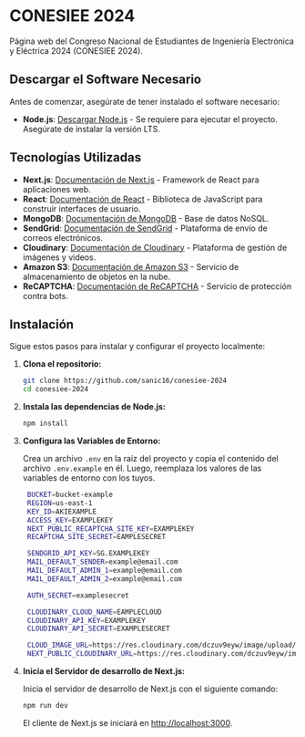 # CONESIEE 2024

Página web del Congreso Nacional de Estudiantes de Ingeniería Electrónica y Eléctrica 2024 (CONESIEE 2024).

## Descargar el Software Necesario

Antes de comenzar, asegúrate de tener instalado el software necesario:

- **Node.js**: [Descargar Node.js](https://nodejs.org/) - Se requiere para ejecutar el proyecto. Asegúrate de instalar la versión LTS.

## Tecnologías Utilizadas

- **Next.js**: [Documentación de Next.js](https://nextjs.org/docs) - Framework de React para aplicaciones web.
- **React**: [Documentación de React](https://es.reactjs.org/docs/getting-started.html) - Biblioteca de JavaScript para construir interfaces de usuario.
- **MongoDB**: [Documentación de MongoDB](https://docs.mongodb.com/) - Base de datos NoSQL.
- **SendGrid**: [Documentación de SendGrid](https://sendgrid.com/docs/) - Plataforma de envío de correos electrónicos.
- **Cloudinary**: [Documentación de Cloudinary](https://cloudinary.com/documentation) - Plataforma de gestión de imágenes y videos.
- **Amazon S3**: [Documentación de Amazon S3](https://docs.aws.amazon.com/s3/index.html) - Servicio de almacenamiento de objetos en la nube.
- **ReCAPTCHA**: [Documentación de ReCAPTCHA](https://developers.google.com/recaptcha/docs) - Servicio de protección contra bots.

## Instalación

Sigue estos pasos para instalar y configurar el proyecto localmente:

1. **Clona el repositorio:**

   ```bash
   git clone https://github.com/sanic16/conesiee-2024
   cd conesiee-2024
   ```

2. **Instala las dependencias de Node.js:**

   ```bash
   npm install
   ```

3. **Configura las Variables de Entorno:**

   Crea un archivo `.env` en la raíz del proyecto y copia el contenido del archivo `.env.example` en él. Luego, reemplaza los valores de las variables de entorno con los tuyos.

   ```bash
    BUCKET=bucket-example
    REGION=us-east-1
    KEY_ID=AKIEXAMPLE
    ACCESS_KEY=EXAMPLEKEY
    NEXT_PUBLIC_RECAPTCHA_SITE_KEY=EXAMPLEKEY
    RECAPTCHA_SITE_SECRET=EAMPLESECRET

    SENDGRID_API_KEY=SG.EXAMPLEKEY
    MAIL_DEFAULT_SENDER=example@email.com
    MAIL_DEFAULT_ADMIN_1=example@email.com
    MAIL_DEFAULT_ADMIN_2=example@email.com

    AUTH_SECRET=examplesecret

    CLOUDINARY_CLOUD_NAME=EAMPLECLOUD
    CLOUDINARY_API_KEY=EXAMPLEKEY
    CLOUDINARY_API_SECRET=EXAMPLESECRET

    CLOUD_IMAGE_URL=https://res.cloudinary.com/dczuv9eyw/image/upload/vexample
    NEXT_PUBLIC_CLOUDINARY_URL=https://res.cloudinary.com/dczuv9eyw/image/upload/vexample

   ```

4. **Inicia el Servidor de desarrollo de Next.js:**

   Inicia el servidor de desarrollo de Next.js con el siguiente comando:

   ```bash
   npm run dev
   ```

   El cliente de Next.js se iniciará en [http://localhost:3000](http://localhost:3000).
